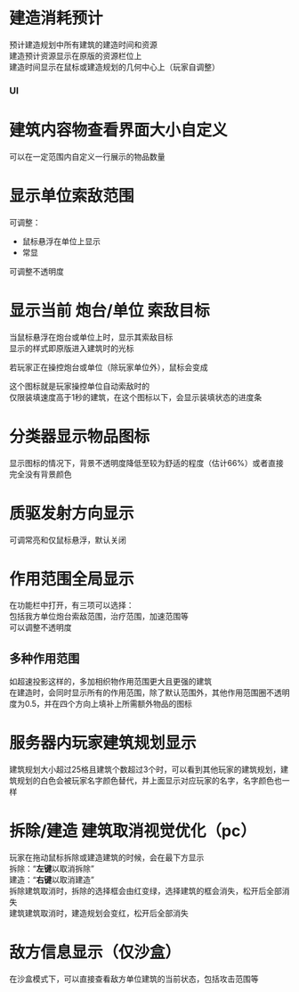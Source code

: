 # 建造消耗预计
预计建造规划中所有建筑的建造时间和资源  
建造预计资源显示在原版的资源栏位上  
建造时间显示在鼠标或建造规划的几何中心上（玩家自调整）

### UI
# 建筑内容物查看界面大小自定义
可以在一定范围内自定义一行展示的物品数量  

# 显示单位索敌范围
可调整：
- 鼠标悬浮在单位上显示  
- 常显  

可调整不透明度
# 显示当前 炮台/单位 索敌目标
当鼠标悬浮在炮台或单位上时，显示其索敌目标  
显示的样式即原版进入建筑时的光标  

若玩家正在操控炮台或单位（除玩家单位外），鼠标会变成  

这个图标就是玩家操控单位自动索敌时的  
仅限装填速度高于1秒的建筑，在这个图标以下，会显示装填状态的进度条
# 分类器显示物品图标
显示图标的情况下，背景不透明度降低至较为舒适的程度（估计66%）或者直接完全没有背景颜色  

# 质驱发射方向显示
可调常亮和仅鼠标悬浮，默认关闭

# 作用范围全局显示
在功能栏中打开，有三项可以选择：  
包括我方单位炮台索敌范围，治疗范围，加速范围等  
可以调整不透明度
## 多种作用范围
如超速投影这样的，多加相织物作用范围更大且更强的建筑  
在建造时，会同时显示所有的作用范围，除了默认范围外，其他作用范围圈不透明度为0.5，并在四个方向上填补上所需额外物品的图标
# 服务器内玩家建筑规划显示
建筑规划大小超过25格且建筑个数超过3个时，可以看到其他玩家的建筑规划，建筑规划的白色会被玩家名字颜色替代，并上面显示对应玩家的名字，名字颜色也一样

# 拆除/建造 建筑取消视觉优化（pc）
玩家在拖动鼠标拆除或建造建筑的时候，会在最下方显示  
拆除：“**左键**以取消拆除”  
建造：“**右键**以取消建造”  
拆除建筑取消时，拆除的选择框会由红变绿，选择建筑的框会消失，松开后全部消失  
建筑建筑取消时，建造规划会变红，松开后全部消失

# 敌方信息显示（仅沙盒）
在沙盒模式下，可以直接查看敌方单位建筑的当前状态，包括攻击范围等

